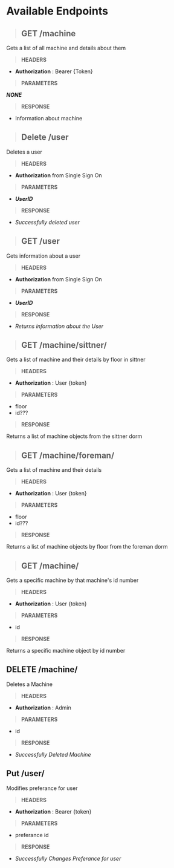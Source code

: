 # Available Endpoints

> ## **GET** /machine

Gets a list of all machine and details about them

> **HEADERS**

- **Authorization** : Bearer {Token}

> **PARAMETERS**

**_NONE_**

> **RESPONSE**

- Information about machine

> ## **Delete** /user

Deletes a user

> **HEADERS**

- **Authorization** from Single Sign On

> **PARAMETERS**

- **_UserID_**

> **RESPONSE**

- _Successfully deleted user_

> ## **GET** /user

Gets information about a user

> **HEADERS**

- **Authorization** from Single Sign On

> **PARAMETERS**

- **_UserID_**

> **RESPONSE**

- _Returns information about the User_

> ## **GET** /machine/sittner/<floor>

Gets a list of machine and their details by floor in sittner

> **HEADERS**

- **Authorization** : User {token}

> **PARAMETERS**

- floor
- id???

> **RESPONSE**

Returns a list of machine objects from the sittner dorm

> ## **GET** /machine/foreman/<floor>

Gets a list of machine and their details

> **HEADERS**

- **Authorization** : User {token}

> **PARAMETERS**

- floor
- id???

> **RESPONSE**

Returns a list of machine objects by floor from the foreman dorm

> ## **GET** /machine/<id>

Gets a specific machine by that machine's id number

> **HEADERS**

- **Authorization** : User {token}

> **PARAMETERS**

- id

> **RESPONSE**

Returns a specific machine object by id number

## **DELETE** /machine/<id>

Deletes a Machine

> **HEADERS**

- **Authorization** : Admin

> **PARAMETERS**

- id

> **RESPONSE**

- _Successfully Deleted Machine_

## **Put** /user/<id>

Modifies preferance for user

> **HEADERS**

- **Authorization** : Bearer {token}

> **PARAMETERS**

- preferance id

> **RESPONSE**

- _Successfully Changes Preferance for user_

